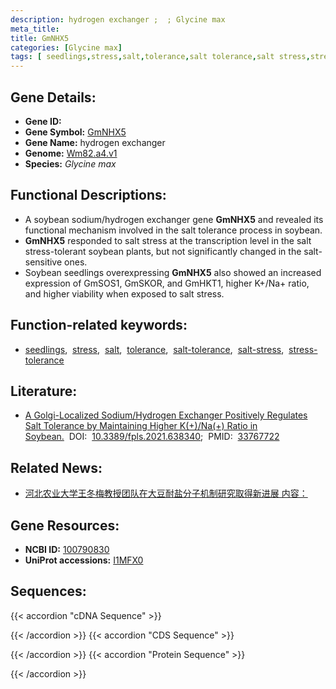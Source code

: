 ```yaml
---
description: hydrogen exchanger ;  ; Glycine max
meta_title:
title: GmNHX5
categories: [Glycine max]
tags: [ seedlings,stress,salt,tolerance,salt tolerance,salt stress,stress tolerance ]
---
```


## Gene Details:
- **Gene ID:**	[](https://ensembl.gramene.org/Triticum_aestivum/Gene/Summary?g=)
- **Gene Symbol:** <u>GmNHX5</u>
- **Gene Name:** hydrogen exchanger
- **Genome:** [Wm82.a4.v1](https://legacy.soybase.org/GlycineBlastPages/blast_descriptions.php)
- **Species:** *Glycine max*

## Functional Descriptions:
   - A soybean sodium/hydrogen exchanger gene **GmNHX5** and revealed its functional mechanism involved in the salt tolerance process in soybean.
   - **GmNHX5** responded to salt stress at the transcription level in the salt stress-tolerant soybean plants, but not significantly changed in the salt-sensitive ones.
   - Soybean seedlings overexpressing **GmNHX5** also showed an increased expression of GmSOS1, GmSKOR, and GmHKT1, higher K+/Na+ ratio, and higher viability when exposed to salt stress.

## Function-related keywords:
   - [seedlings](/tags/seedlings/),&nbsp;&nbsp;[stress](/tags/stress/),&nbsp;&nbsp;[salt](/tags/salt/),&nbsp;&nbsp;[tolerance](/tags/tolerance/),&nbsp;&nbsp;[salt-tolerance](/tags/salt-tolerance/),&nbsp;&nbsp;[salt-stress](/tags/salt-stress/),&nbsp;&nbsp;[stress-tolerance](/tags/stress-tolerance/)

## Literature:
   - [A Golgi-Localized Sodium/Hydrogen Exchanger Positively Regulates Salt Tolerance by Maintaining Higher K(+)/Na(+) Ratio in Soybean.](https://www.frontiersin.org/articles/10.3389/fpls.2021.638340/full)&nbsp;&nbsp;DOI:&nbsp;&nbsp;[10.3389/fpls.2021.638340](https://www.frontiersin.org/articles/10.3389/fpls.2021.638340/full);&nbsp;&nbsp;PMID:&nbsp;&nbsp;[33767722](https://pubmed.ncbi.nlm.nih.gov/33767722/)

## Related News:
   - [河北农业大学王冬梅教授团队在大豆耐盐分子机制研究取得新进展  内容：](https://mp.weixin.qq.com/s?__biz=MzIyOTY2NDYyNQ==&mid=2247514132&idx=2&sn=e4dd2f77a9e06bb92cdc54937a379adb&chksm=e8bdca0bdfca431d5eae050af87258d333efedc8fd0ec6119b01808b&scene=27#wechat_redirect)

## Gene Resources:
- **NCBI ID:**  [100790830](https://www.ncbi.nlm.nih.gov/gene/?term=100790830)
- **UniProt accessions:** [I1MFX0](https://www.uniprot.org/uniprotkb/I1MFX0/entry)



## Sequences:
{{< accordion "cDNA Sequence" >}}

{{< /accordion >}}
{{< accordion "CDS Sequence" >}}

{{< /accordion >}}
{{< accordion "Protein Sequence" >}}

{{< /accordion >}}
